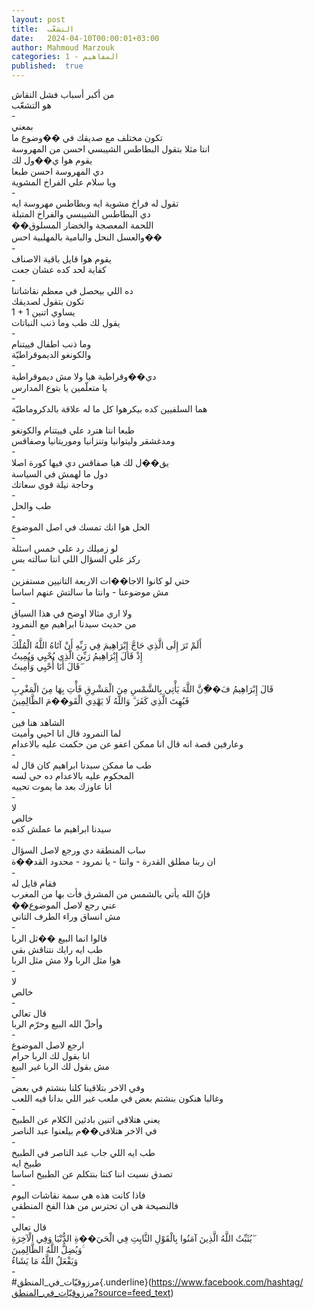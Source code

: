 ```yaml
---
layout: post
title:  التشعّب
date:   2024-04-10T00:00:01+03:00
author: Mahmoud Marzouk
categories: 1 - المفاهيم
published:  true
---
```

من أكبر أسباب فشل النقاش\
هو التشعّب\
-\
بمعني\
تكون مختلف مع صديقك في ��وضوع ما\
انتا مثلا بتقول البطاطس الشيبسي احسن من المهروسة\
يقوم هوا ي��ول لك\
دي المهروسة احسن طبعا\
ويا سلام علي الفراخ المشوية\
-\
تقول له فراخ مشوية ايه وبطاطس مهروسة ايه\
دي البطاطس الشيبسي والفراخ المتبلة\
��اللحمة المعصجة والخضار المسلوق\
والعسل النحل والبامية بالمهلبية احس��\
-\
يقوم هوا قايل باقية الاصناف\
كفاية لحد كده عشان جعت\
-\
ده اللي بيحصل في معظم نقاشاتنا\
تكون بتقول لصديقك\
1 + 1 يساوي اتنين\
يقول لك طب وما ذنب النباتات\
-\
وما ذنب اطفال فييتنام\
والكونغو الديموقراطيّة\
-\
دي��وقراطية هيا ولا مش ديموقراطية\
يا متعلّمين يا بتوع المدارس\
-\
هما السلفيين كده بيكرهوا كل ما له علاقة بالدكروماطيّة\
-\
طبعا انتا هترد علي فييتنام والكونغو\
ومدغشقر وليتوانيا وتنزانيا وموريتانيا وصفاقس\
-\
يق��ل لك هيا صفاقس دي فيها كورة اصلا\
دول ما لهمش في السياسة\
وحاجة نيلة قوي سعاتك\
-\
طب والحل\
-\
الحل هوا انك تمسك في اصل الموضوع\
-\
لو زميلك رد علي خمس اسئلة\
ركز علي السؤال اللي انتا سالته بس\
-\
حتي لو كانوا الاجا��ات الاربعة التانيين مستفزين\
مش موضوعنا - وانتا ما سالتش عنهم اساسا\
-\
ولا اري مثالا اوضح في هذا السياق\
من حديث سيدنا ابراهيم مع النمرود\
-\
أَلَمْ تَرَ إِلَى الَّذِي حَاجَّ إِبْرَاهِيمَ فِي رَبِّهِ أَنْ آتَاهُ اللَّهُ الْمُلْكَ\
إِذْ قَالَ إِبْرَاهِيمُ رَبِّيَ الَّذِي يُحْيِي وَيُمِيتُ\
قَالَ أَنَا أُحْيِي وَأُمِيتُ ۖ\
-\
قَالَ إِبْرَاهِيمُ فَ��ِنَّ اللَّهَ يَأْتِي بِالشَّمْسِ مِنَ الْمَشْرِقِ فَأْتِ بِهَا مِنَ
الْمَغْرِبِ\
فَبُهِتَ الَّذِي كَفَرَ ۗ وَاللَّهُ لَا يَهْدِي الْقَو��مَ الظَّالِمِينَ\
-\
الشاهد هنا فين\
لما النمرود قال انا احيي وأميت\
وعارفين قصة انه قال انا ممكن اعفو عن من حكمت عليه بالاعدام\
-\
طب ما ممكن سيدنا ابراهيم كان قال له\
المحكوم عليه بالاعدام ده حي لسه\
انا عاوزك بعد ما يموت تحييه\
-\
لا\
خالص\
سيدنا ابراهيم ما عملش كده\
-\
ساب المنطقة دي ورجع لاصل السؤال\
ان ربنا مطلق القدرة - وانتا - يا نمرود - محدود القد��ة\
-\
فقام قايل له\
فإنّ الله يأتي بالشمس من المشرق فأت بها من المغرب\
��عني رجع لاصل الموضوع\
مش انساق وراء الطرف التاني\
-\
قالوا انما البيع ��ثل الربا\
طب ايه رايك نتناقش بقي\
هوا مثل الربا ولا مش مثل الربا\
-\
لا\
خالص\
-\
قال تعالي\
وأحلّ الله البيع وحرّم الربا\
-\
ارجع لاصل الموضوع\
انا بقول لك الربا حرام\
مش بقول لك الربا غير البيع\
-\
وفي الاخر بتلاقينا كلنا بنشتم في بعض\
وغالبا هنكون بنشتم بعض في ملعب غير اللي بدانا فيه اللعب\
-\
يعني هتلاقي اتنين بادئين الكلام عن الطبيخ\
في الاخر هتلاقي��م بيلعنوا عبد الناصر\
-\
طب ايه اللي جاب عبد الناصر في الطبيخ\
طبيخ ايه\
تصدق نسيت اننا كنتا بنتكلم عن الطبيخ اساسا\
-\
فاذا كانت هذه هي سمة نقاشات اليوم\
فالنصيحة هي ان تحترس من هذا الفخ المنطقي\
-\
قال تعالي\
يُثَبِّتُ اللَّهُ الَّذِينَ آمَنُوا بِالْقَوْلِ الثَّابِتِ فِي الْحَيَ��ةِ الدُّنْيَا وَفِي الْآخِرَةِ
ۖ\
وَيُضِلُّ اللَّهُ الظَّالِمِينَ ۚ\
وَيَفْعَلُ اللَّهُ مَا يَشَاءُ\
-\
\#مرزوقيّات_في_المنطق{.underline}(https://www.facebook.com/hashtag/مرزوقيّات_في_المنطق?source=feed_text)
